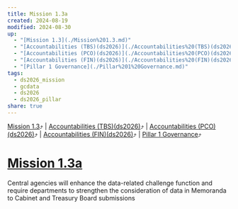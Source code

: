 ```yaml
---
title: Mission 1.3a
created: 2024-08-19
modified: 2024-08-30
up:
  - "[Mission 1.3](./Mission%201.3.md)"
  - "[Accountabilities (TBS)(ds2026)](./Accountabilities%20(TBS)(ds2026).md)"
  - "[Accountabilities (PCO)(ds2026)](./Accountabilities%20(PCO)(ds2026).md)"
  - "[Accountabilities (FIN)(ds2026)](./Accountabilities%20(FIN)(ds2026).md)"
  - "[Pillar 1 Governance](./Pillar%201%20Governance.md)"
tags:
  - ds2026_mission
  - gcdata
  - ds2026
  - ds2026_pillar
share: true
---
```

[Mission 1.3](./Mission%201.3.md)⤴️ | [Accountabilities (TBS)(ds2026)](./Accountabilities%20(TBS)(ds2026).md)⤴️ | [Accountabilities (PCO)(ds2026)](./Accountabilities%20(PCO)(ds2026).md)⤴️ | [Accountabilities (FIN)(ds2026)](./Accountabilities%20(FIN)(ds2026).md)⤴️ | [Pillar 1 Governance](./Pillar%201%20Governance.md)⤴️
# [Mission 1.3a](Mission%201.3a.md)
Central agencies will enhance the data-related challenge function and require departments to strengthen the consideration of data in Memoranda to Cabinet and Treasury Board submissions
